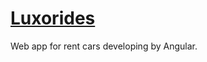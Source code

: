 # [Luxorides](https://dropdead95.github.io/luxorides/) 
Web app for rent cars developing by Angular.

